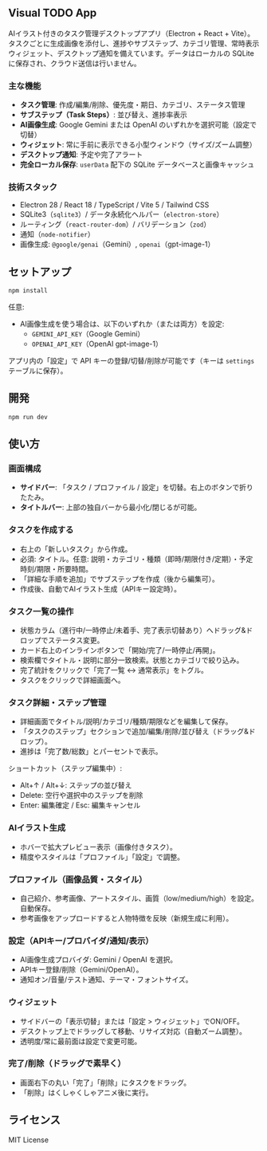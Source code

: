 ## Visual TODO App

AIイラスト付きのタスク管理デスクトップアプリ（Electron + React + Vite）。タスクごとに生成画像を添付し、進捗やサブステップ、カテゴリ管理、常時表示ウィジェット、デスクトップ通知を備えています。データはローカルの SQLite に保存され、クラウド送信は行いません。

### 主な機能
- **タスク管理**: 作成/編集/削除、優先度・期日、カテゴリ、ステータス管理
- **サブステップ（Task Steps）**: 並び替え、進捗率表示
- **AI画像生成**: Google Gemini または OpenAI のいずれかを選択可能（設定で切替）
- **ウィジェット**: 常に手前に表示できる小型ウィンドウ（サイズ/ズーム調整）
- **デスクトップ通知**: 予定や完了アラート
- **完全ローカル保存**: `userData` 配下の SQLite データベースと画像キャッシュ

### 技術スタック
- Electron 28 / React 18 / TypeScript / Vite 5 / Tailwind CSS
- SQLite3（`sqlite3`）/ データ永続化ヘルパー（`electron-store`）
- ルーティング（`react-router-dom`）/ バリデーション（`zod`）
- 通知（`node-notifier`）
- 画像生成: `@google/genai`（Gemini）, `openai`（gpt-image-1）


## セットアップ
```bash
npm install
```

任意:
- AI画像生成を使う場合は、以下のいずれか（または両方）を設定:
  - `GEMINI_API_KEY`（Google Gemini）
  - `OPENAI_API_KEY`（OpenAI gpt-image-1）

アプリ内の「設定」で API キーの登録/切替/削除が可能です（キーは `settings` テーブルに保存）。

## 開発
```bash
npm run dev
```


## 使い方

### 画面構成
- **サイドバー**: 「タスク / プロファイル / 設定」を切替。右上のボタンで折りたたみ。
- **タイトルバー**: 上部の独自バーから最小化/閉じるが可能。

### タスクを作成する
- 右上の「新しいタスク」から作成。
- 必須: タイトル。任意: 説明・カテゴリ・種類（即時/期限付き/定期）・予定時刻/期限・所要時間。
- 「詳細な手順を追加」でサブステップを作成（後から編集可）。
- 作成後、自動でAIイラスト生成（APIキー設定時）。

### タスク一覧の操作
- 状態カラム（進行中/一時停止/未着手、完了表示切替あり）へドラッグ&ドロップでステータス変更。
- カード右上のインラインボタンで「開始/完了/一時停止/再開」。
- 検索欄でタイトル・説明に部分一致検索。状態とカテゴリで絞り込み。
- 完了統計をクリックで「完了一覧 ↔ 通常表示」をトグル。
- タスクをクリックで詳細画面へ。

### タスク詳細・ステップ管理
- 詳細画面でタイトル/説明/カテゴリ/種類/期限などを編集して保存。
- 「タスクのステップ」セクションで追加/編集/削除/並び替え（ドラッグ&ドロップ）。
- 進捗は「完了数/総数」とパーセントで表示。

ショートカット（ステップ編集中）:
- Alt+↑ / Alt+↓: ステップの並び替え
- Delete: 空行や選択中のステップを削除
- Enter: 編集確定 / Esc: 編集キャンセル

### AIイラスト生成
- ホバーで拡大プレビュー表示（画像付きタスク）。
- 精度やスタイルは「プロファイル」「設定」で調整。

### プロファイル（画像品質・スタイル）
- 自己紹介、参考画像、アートスタイル、画質（low/medium/high）を設定。自動保存。
- 参考画像をアップロードすると人物特徴を反映（新規生成に利用）。

### 設定（APIキー/プロバイダ/通知/表示）
- AI画像生成プロバイダ: Gemini / OpenAI を選択。
- APIキー登録/削除（Gemini/OpenAI）。
- 通知オン/音量/テスト通知、テーマ・フォントサイズ。

### ウィジェット
- サイドバーの「表示切替」または「設定 > ウィジェット」でON/OFF。
- デスクトップ上でドラッグして移動、リサイズ対応（自動ズーム調整）。
- 透明度/常に最前面は設定で変更可能。

### 完了/削除（ドラッグで素早く）
- 画面右下の丸い「完了」「削除」にタスクをドラッグ。
- 「削除」はくしゃくしゃアニメ後に実行。



## ライセンス
MIT License


